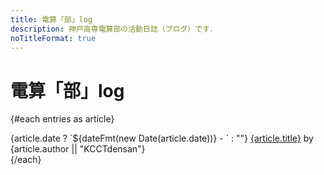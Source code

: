 ```yaml
---
title: 電算「部」log
description: 神戸高専電算部の活動日誌（ブログ）です．
noTitleFormat: true
---
```


<script context="module">
  export async function load({ fetch }) {
    const { data } = await fetch("/api/articles/blog.json").then(r => r.json())
    return { props: { entries: data } }
  }
</script>

<script>
  import Meta from "$lib/meta.svelte"
  import { dateFmt } from "$lib/fmt"

  export let entries
</script>

# 電算「部」log

{#each entries as article}
  <article>
    {article.date ? `${dateFmt(new Date(article.date))} - ` : ""}
    <a href={`/blog/${article.slug}`}>{article.title}</a>
    <span class="inline-block">by {article.author || "KCCTdensan"}</span>
  </article>
{/each}
